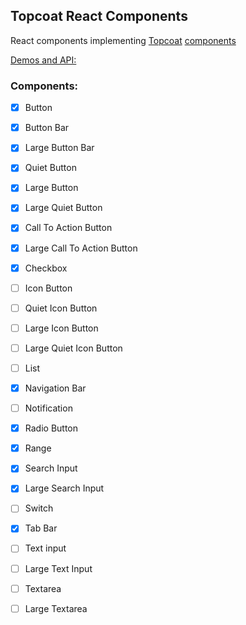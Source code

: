 Topcoat React Components
------------------------

React components implementing [Topcoat][topcoat] [components][topcoat-demos]

[Demos and API:][storybook]

### Components:

- [x] Button
- [x] Button Bar
- [x] Large Button Bar
- [x] Quiet Button
- [x] Large Button
- [x] Large Quiet Button
- [x] Call To Action Button
- [x] Large Call To Action Button
- [x] Checkbox
- [ ] Icon Button
- [ ] Quiet Icon Button
- [ ] Large Icon Button
- [ ] Large Quiet Icon Button
- [ ] List
- [x] Navigation Bar
- [ ] Notification
- [x] Radio Button
- [x] Range
- [x] Search Input
- [x] Large Search Input
- [ ] Switch
- [x] Tab Bar
- [ ] Text input
- [ ] Large Text Input
- [ ] Textarea
- [ ] Large Textarea


[topcoat]: http://topcoat.io/
[topcoat-demos]: http://topcoat.io/topcoat
[storybook]: https://devgeeks.github.io/phonegap-topcoat-react
